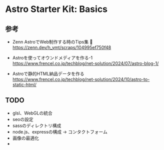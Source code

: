 # Astro Starter Kit: Basics

## 参考
- Zenn AstroでWeb制作する時のTips集 🚀
  https://zenn.dev/h_ymt/scraps/104995ef750f48

- Astroを使ってオウンドメディアを作る-1
  https://www.frencel.co.jp/techblog/net-solution/2024/07/astro-blog-1/
- Astroで静的HTML納品データを作る
  https://www.frencel.co.jp/techblog/net-solution/2024/10/astro-to-static-html/



## TODO
- glsl、WebGLの統合
- seoの設定
- sassのディレクトリ構成
- node.js、expressの構成 → コンタクトフォーム
- 画像の最適化
- 